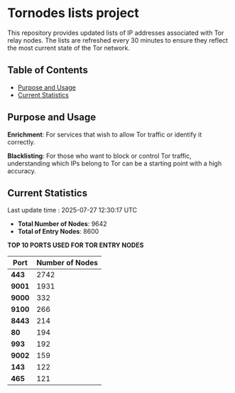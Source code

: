# Tornodes lists project

This repository provides updated lists of IP addresses associated with Tor relay nodes. The lists are refreshed every 30 minutes to ensure they reflect the most current state of the Tor network.

## Table of Contents

- [Purpose and Usage](#purpose-and-usage)
- [Current Statistics](#current-statistics)


## Purpose and Usage

**Enrichment**: For services that wish to allow Tor traffic or identify it correctly.

**Blacklisting**: For those who want to block or control Tor traffic, understanding which IPs belong to Tor can be a starting point with a high accuracy.

## Current Statistics

Last update time : 2025-07-27 12:30:17 UTC

- **Total Number of Nodes**: 9642
- **Total of Entry Nodes**: 8600

**TOP 10 PORTS USED FOR TOR ENTRY NODES**

| **Port** | **Number of Nodes** |
|------|-----------------|
| **443**   | 2742  |
| **9001**   | 1931  |
| **9000**   | 332  |
| **9100**   | 266  |
| **8443**   | 214  |
| **80**   | 194  |
| **993**   | 192  |
| **9002**   | 159  |
| **143**   | 122  |
| **465**   | 121  |

